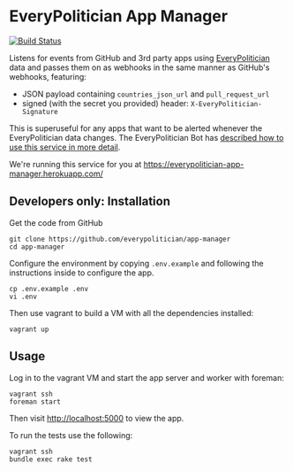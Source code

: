 # EveryPolitician App Manager

[![Build Status](https://travis-ci.org/everypolitician/app-manager.svg?branch=master)](https://travis-ci.org/everypolitician/app-manager)

Listens for events from GitHub and 3rd party apps using [EveryPolitician](http://everypolitician.org) data and passes them on as webhooks in the same manner as GitHub's webhooks, featuring:

* JSON payload containing `countries_json_url` and `pull_request_url`
* signed (with the secret you provided) header: `X-EveryPolitician-Signature` 

This is superuseful for any apps that want to be alerted whenever the EveryPolitician data changes.
The EveryPolitician Bot has [described how to use this service in more detail](https://medium.com/@everypolitician/i-webhooks-pass-it-on-703e35e9ee93).

We're running this service for you at https://everypolitician-app-manager.herokuapp.com/

## Developers only: Installation

Get the code from GitHub

    git clone https://github.com/everypolitician/app-manager
    cd app-manager

Configure the environment by copying `.env.example` and following the instructions inside to configure the app.

    cp .env.example .env
    vi .env

Then use vagrant to build a VM with all the dependencies installed:

    vagrant up

## Usage

Log in to the vagrant VM and start the app server and worker with foreman:

    vagrant ssh
    foreman start

Then visit <http://localhost:5000> to view the app.

To run the tests use the following:

    vagrant ssh
    bundle exec rake test
